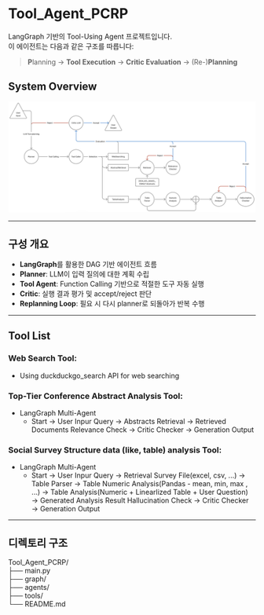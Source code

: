 # Tool_Agent_PCRP

LangGraph 기반의 Tool-Using Agent 프로젝트입니다.  
이 에이전트는 다음과 같은 구조를 따릅니다:

> **P**lanning → **Tool Execution** → **Critic Evaluation** → (Re-)**Planning**
## System Overview

![System Overview](SystemOverview.png)

---

## 구성 개요

- **LangGraph**를 활용한 DAG 기반 에이전트 흐름
- **Planner**: LLM이 입력 질의에 대한 계획 수립
- **Tool Agent**: Function Calling 기반으로 적절한 도구 자동 실행
- **Critic**: 실행 결과 평가 및 accept/reject 판단
- **Replanning Loop**: 필요 시 다시 planner로 되돌아가 반복 수행

---

## Tool List

### Web Search Tool:
- Using duckduckgo_search API for web searching
    

### Top-Tier Conference Abstract Analysis Tool: 
- LangGraph Multi-Agent
    - Start → User Inpur Query → Abstracts Retrieval → Retrieved Documents Relevance Check → Critic Checker → Generation Output
 
### Social Survey Structure data (like, table) analysis Tool: 
- LangGraph Multi-Agent
    - Start → User Inpur Query → Retrieval Survey File(excel, csv, ...) → Table Parser → Table Numeric Analysis(Pandas - mean, min, max , ...) → Table Analysis(Numeric + Linearlized Table + User Question) → Generated Analysis Result Hallucination Check → Critic Checker → Generation Output

---

## 디렉토리 구조
Tool_Agent_PCRP/  
├── main.py  
├── graph/  
├── agents/  
├── tools/  
└── README.md  

